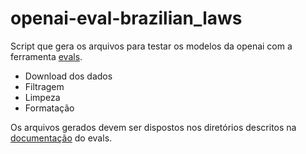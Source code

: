 # openai-eval-brazilian_laws
Script que gera os arquivos para testar os modelos da openai com a ferramenta [evals](https://github.com/openai/evals).

- Download dos dados
- Filtragem
- Limpeza
- Formatação

Os arquivos gerados devem ser dispostos nos diretórios descritos na [documentação](https://github.com/openai/evals/blob/main/docs/build-eval.md) do evals.
